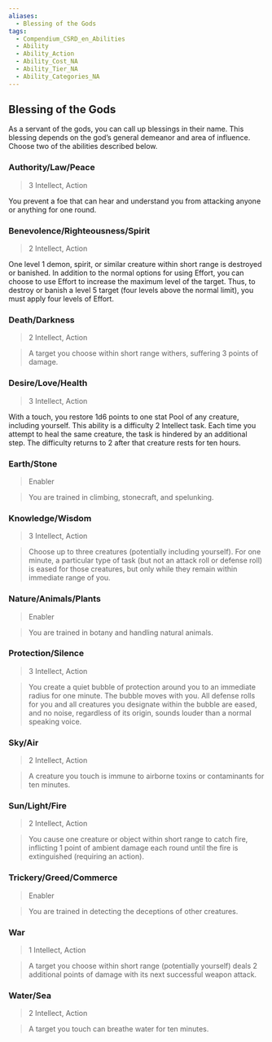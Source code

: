 ```yaml
---
aliases:
  - Blessing of the Gods
tags:
  - Compendium_CSRD_en_Abilities
  - Ability
  - Ability_Action
  - Ability_Cost_NA
  - Ability_Tier_NA
  - Ability_Categories_NA
---
```

  
    
## Blessing of the Gods    
  
As a servant of the gods, you can call up blessings in their name. This blessing depends on the god’s general demeanor and area of influence. Choose two of the abilities described below.  
  
### Authority/Law/Peace  
>3 Intellect, Action  
You prevent a foe that can hear and understand you from attacking anyone or anything for one round.    
  
### Benevolence/Righteousness/Spirit  
 >2 Intellect, Action   
One level 1 demon, spirit, or similar creature within short range is destroyed or banished. In addition to the normal options for using Effort, you can choose to use Effort to increase the maximum level of the target. Thus, to destroy or banish a level 5 target (four levels above the normal limit), you must apply four levels of Effort.  
  
### Death/Darkness    
>2 Intellect, Action    
>A target you choose within short range withers, suffering 3 points of damage.  
  
### Desire/Love/Health  
> 3 Intellect,  Action    
With a touch, you restore 1d6 points to one stat Pool of any creature, including yourself. This ability is a difficulty 2 Intellect task. Each time you attempt to heal the same creature, the task is hindered by an additional step. The difficulty returns to 2 after that creature rests for ten hours.  
  
### Earth/Stone    
>Enabler    
>You are trained in climbing, stonecraft, and spelunking.  
  
###  Knowledge/Wisdom    
>3 Intellect, Action    
>Choose up to three creatures (potentially including yourself). For one minute, a particular type of task (but not an attack roll or defense roll) is eased for those creatures, but only while they remain within immediate range of you.  
  
###  Nature/Animals/Plants  
>Enabler    
>You are trained in botany and handling natural animals.  
  
###  Protection/Silence    
>3 Intellect, Action    
>You create a quiet bubble of protection around you to an immediate radius for one minute. The bubble moves with you. All defense rolls for you and all creatures you designate within the bubble are eased, and no noise, regardless of its origin, sounds louder than a normal speaking voice.  
  
### Sky/Air    
>2 Intellect, Action    
>A creature you touch is immune to airborne toxins or contaminants for ten minutes.  
  
### Sun/Light/Fire  
> 2 Intellect, Action    
> You cause one creature or object within short range to catch fire, inflicting 1 point of ambient damage each round until the fire is extinguished (requiring an action).  
  
### Trickery/Greed/Commerce    
>Enabler    
>You are trained in detecting the deceptions of other creatures.  
  
### War    
>1 Intellect,  Action    
>A target you choose within short range (potentially yourself) deals 2 additional points of damage with its next successful weapon attack.  
  
### Water/Sea    
>2 Intellect,  Action    
>A target you touch can breathe water for ten minutes.